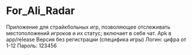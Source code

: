 # For_Ali_Radar
Приложение для страйкбольных игр, позволяющее отслеживать местоположений игроков и их статус; включает в себя чат.
Apk в app/release
Версия без регистрации (специфика игры) 
Логин: цифра от 1-12
Пароль: 123456
